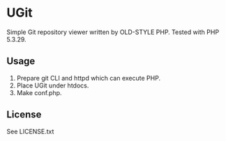 # UGit
Simple Git repository viewer written by OLD-STYLE PHP.
Tested with PHP 5.3.29.

## Usage
1. Prepare git CLI and httpd which can execute PHP.
2. Place UGit under htdocs.
2. Make conf.php.

## License
See LICENSE.txt
